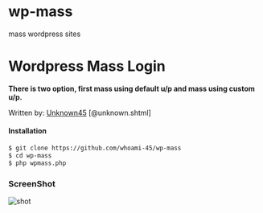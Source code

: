 # wp-mass
mass wordpress sites
# Wordpress Mass Login
**There is two option, first mass using default u/p and mass using custom u/p.**

Written by: [Unknown45](https://github.com/whoami-45) [@unknown.shtml]

#### Installation
```sh
$ git clone https://github.com/whoami-45/wp-mass
$ cd wp-mass
$ php wpmass.php
```

### ScreenShot
![shot](https://i.imgur.com/R1RFtAl.png)
